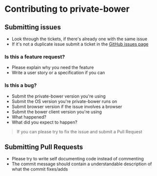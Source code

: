 # Contributing to private-bower

## Submitting issues
- Look through the tickets, if there's already one with the same issue
- If it's not a duplicate issue submit a ticket in the [GitHub issues page](https://github.com/Hacklone/private-bower/issues)

### Is this a feature request?
- Please explain why you need the feature 
- Write a user story or a specification if you can

### Is this a bug?
- Submit the private-bower version you're using
- Submit the OS version you're private-bower runs on
- Submit browser version if the issue involves a browser
- Submit the bower client version you're using
- What happened?
- What did you expect to happen?

> If you can please try to fix the issue and submit a Pull Request

## Submitting Pull Requests
- Please try to write self documenting code instead of commenting
- The commit message should contain a understandable description of what the commit fixes/adds